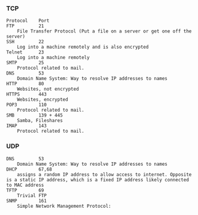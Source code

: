 ### TCP
	Protocol	Port
	FTP			21
		File Transfer Protocol (Put a file on a server or get one off the server)
	SSH			22
		Log into a machine remotely and is also encrypted
	Telnet		23
		Log into a machine remotely
	SMTP		25
		Protocol related to mail.
	DNS			53
		Domain Name System: Way to resolve IP addresses to names
	HTTP		80 
		Websites, not encrypted
	HTTPS		443
		Websites, encrypted
	POP3		110
		Protocol related to mail.
	SMB			139 + 445
		Samba, Fileshares
	IMAP		143
		Protocol related to mail.


### UDP
	DNS			53
		Domain Name System: Way to resolve IP addresses to names
	DHCP		67,68
		assigns a random IP address to allow access to internet. Opposite is a static IP address, which is a fixed IP address likely connected to MAC address
	TFTP		69
		Trivial FTP
	SNMP		161
		Simple Network Management Protocol: 
